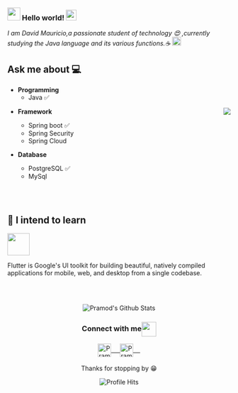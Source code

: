 ### <img src="https://github.com/rajput2107/rajput2107/blob/master/Assets/Hi.gif" width="29px"> Hello world!&nbsp;<img src="https://github.com/rajput2107/rajput2107/blob/master/Assets/Earth.gif" width="24px">
<em>I am David Mauricio,a passionate student of technology 😍 ,currently studying the Java language and its various functions.☕ <img src="https://github.com/rajput2107/rajput2107/blob/master/Assets/PC.gif" height="20px"/></em>
 <br/>
## Ask me about :computer: 
- **Programming**
	- Java :white_check_mark:
<img align="right" src="https://media1.tenor.com/images/9629b913901d630a66ad9e990a504f7b/tenor.gif?itemid=18852575"/>

- **Framework**
  - Spring boot :white_check_mark:
  - Spring Security
  - Spring Cloud

- **Database**
	- PostgreSQL :white_check_mark:
	- MySql

<br/><br/>
## 💬 I intend to learn
<code><a href="https://flutter.dev/" target="_blank"><img height="50" src="https://www.vectorlogo.zone/logos/flutterio/flutterio-ar21.svg"></a></code>
<p>Flutter is Google's UI toolkit for building beautiful, natively compiled applications for mobile, web, and desktop from a single codebase.</p>
<br/>
  <br/>
<p align="center">
<img align="center" src="https://github-readme-stats.vercel.app/api?username=davidleite22&&show_icons=true&theme=radical" alt="Pramod's Github Stats">
</p>  
<div align="center">
  <h3 align="center">Connect with me<img align="center" src="https://github.com/rajput2107/rajput2107/blob/master/Assets/Handshake.gif" height="33px" /></h3> 
</div>
<p align="center">
 <a href="https://www.linkedin.com/in/david-leite-a476a7164/" target="blank">
  <img align="center" alt="Pramod's LinkedIn" width="30px" src="https://www.vectorlogo.zone/logos/linkedin/linkedin-icon.svg" /> &nbsp; &nbsp;
 </a>
 <a href="https://www.instagram.com/david.leite_/" target="blank">
  <img align="center" alt="Pramod's Instagram" width="30px" src="https://www.vectorlogo.zone/logos/instagram/instagram-icon.svg" /> &nbsp; &nbsp;
 </a>
  <br/>
  <br/>
  Thanks for stopping by 😁<br/>
</p>
<p align="center"><img alt="Profile Hits" src="https://hits.seeyoufarm.com/api/count/incr/badge.svg?url=https%3A%2F%2Fgithub.com%2Frajput2107%2F" /></p>
<br/>
